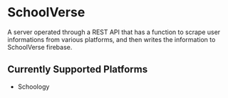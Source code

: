 # SchoolVerse

A server operated through a REST API that has a function to scrape user informations from various platforms, and then writes the information to SchoolVerse firebase.

## Currently Supported Platforms
- Schoology
